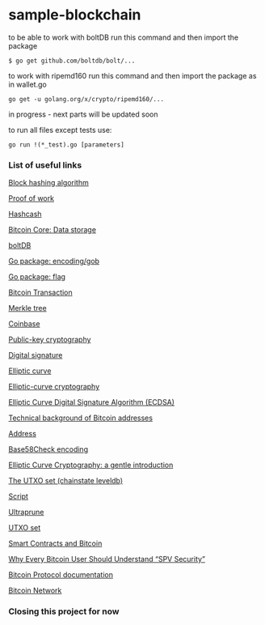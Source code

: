 # sample-blockchain


to be able to work with boltDB run this command and then import the package
```
$ go get github.com/boltdb/bolt/...

```
to work with ripemd160 run this command and then import the package as in wallet.go
```
go get -u golang.org/x/crypto/ripemd160/...
```

in progress - next parts will be updated soon


to run all files except tests use:
```
go run !(*_test).go [parameters]
```

### List of useful links 

[Block hashing algorithm](https://en.bitcoin.it/wiki/Block_hashing_algorithm)

[Proof of work](https://en.bitcoin.it/wiki/Proof_of_work)

[Hashcash](https://en.bitcoin.it/wiki/Hashcash)

[Bitcoin Core: Data storage](https://en.bitcoin.it/wiki/Bitcoin_Core_0.11_(ch_2):_Data_Storage)

[boltDB](https://github.com/boltdb/bolt)

[Go package: encoding/gob](https://golang.org/pkg/encoding/gob/)

[Go package: flag](https://golang.org/pkg/flag/)

[Bitcoin Transaction](https://en.bitcoin.it/wiki/Transaction)

[Merkle tree](https://en.bitcoin.it/wiki/Protocol_documentation#Merkle_Trees)

[Coinbase](https://en.bitcoin.it/wiki/Coinbase)

[Public-key cryptography](https://en.wikipedia.org/wiki/Public-key_cryptography)

[Digital signature](https://en.wikipedia.org/wiki/Digital_signature)

[Elliptic curve](https://en.wikipedia.org/wiki/Elliptic_curve)

[Elliptic-curve cryptography](https://en.wikipedia.org/wiki/Elliptic-curve_cryptography)

[Elliptic Curve Digital Signature Algorithm (ECDSA)](https://en.wikipedia.org/wiki/Elliptic_Curve_Digital_Signature_Algorithm)

[Technical background of Bitcoin addresses](https://en.bitcoin.it/wiki/Technical_background_of_version_1_Bitcoin_addresses)

[Address](https://en.bitcoin.it/wiki/Address)

[Base58Check encoding](https://en.bitcoin.it/wiki/Base58Check_encoding)

[Elliptic Curve Cryptography: a gentle introduction](https://andrea.corbellini.name/2015/05/17/elliptic-curve-cryptography-a-gentle-introduction/)


[The UTXO set (chainstate leveldb)](https://en.bitcoin.it/wiki/Bitcoin_Core_0.11_(ch_2):_Data_Storage#The_UTXO_set_.28chainstate_leveldb.29)

[Script](https://en.bitcoin.it/wiki/Script)

[Ultraprune](https://github.com/sipa/bitcoin/commit/450cbb0944cd20a06ce806e6679a1f4c83c50db2)

[UTXO set](https://statoshi.info/dashboard/db/unspent-transaction-output-set)

[Smart Contracts and Bitcoin](https://medium.com/@maraoz/smart-contracts-and-bitcoin-a5d61011d9b1)

[Why Every Bitcoin User Should Understand “SPV Security”](https://medium.com/@jonaldfyookball/why-every-bitcoin-user-should-understand-spv-security-520d1d45e0b9)

[Bitcoin Protocol documentation](https://en.bitcoin.it/wiki/Protocol_documentation)

[Bitcoin Network](https://en.bitcoin.it/wiki/Network)


### Closing this project for now
